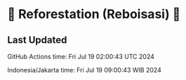 
# 🌳 Reforestation (Reboisasi) 🌲

## Last Updated

GitHub Actions time: Fri Jul 19 02:00:43 UTC 2024

Indonesia/Jakarta time: Fri Jul 19 09:00:43 WIB 2024
